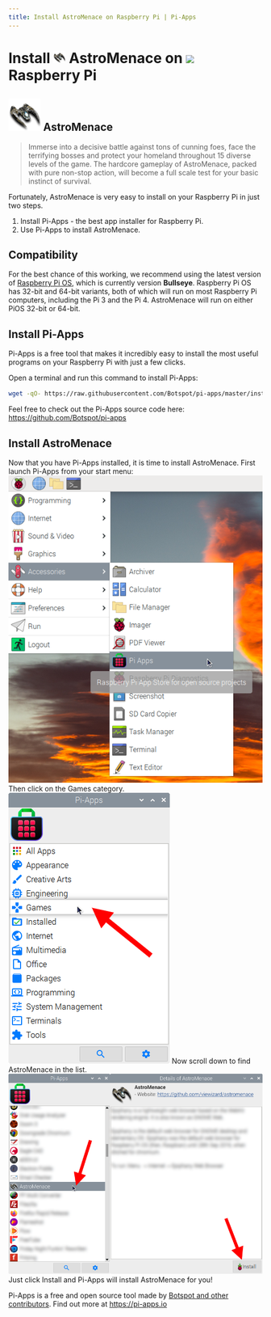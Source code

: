 ```yaml
---
title: Install AstroMenace on Raspberry Pi | Pi-Apps
---
```

<div class="simple-install-content content">

# Install <img src="/img/app-icons/AstroMenace/icon-64.png" height=24> AstroMenace on <img src=https://www.vectorlogo.zone/logos/raspberrypi/raspberrypi-icon.svg height=24> Raspberry Pi

## <img src="/img/app-icons/AstroMenace/icon-64.png"> AstroMenace
> Immerse into a decisive battle against tons of cunning foes, face the terrifying bosses and protect your homeland throughout 15 diverse levels of the game. The hardcore gameplay of AstroMenace, packed with pure non-stop action, will become a full scale test for your basic instinct of survival.

Fortunately, AstroMenace is very easy to install on your Raspberry Pi in just two steps.
1. Install Pi-Apps - the best app installer for Raspberry Pi.
2. Use Pi-Apps to install AstroMenace.
</div>
<div class="simple-install-content content">

## Compatibility
For the best chance of this working, we recommend using the latest version of [Raspberry Pi OS](https://www.raspberrypi.com/software/), which is currently version **Bullseye**.
Raspberry Pi OS has 32-bit and 64-bit variants, both of which will run on most Raspberry Pi computers, including the Pi 3 and the Pi 4.
AstroMenace will run on either PiOS 32-bit or 64-bit.
</div>
<div class="simple-install-content content">

## Install Pi-Apps

Pi-Apps is a free tool that makes it incredibly easy to install the most useful programs on your Raspberry Pi with just a few clicks.

Open a terminal and run this command to install Pi-Apps:
```bash
wget -qO- https://raw.githubusercontent.com/Botspot/pi-apps/master/install | bash
```
Feel free to check out the Pi-Apps source code here: https://github.com/Botspot/pi-apps
</div>
<div class="simple-install-content content">

## Install AstroMenace

Now that you have Pi-Apps installed, it is time to install AstroMenace.
First launch Pi-Apps from your start menu:
<img src="/img/start-menu.png">
Then click on the Games category.
<img src="/img/category-selections/Games.png">
Now scroll down to find AstroMenace in the list.
<img src="/img/app-icons/AstroMenace/app-selection.png">
Just click Install and Pi-Apps will install AstroMenace for you!
</div>
<div class="simple-install-content content">

Pi-Apps is a free and open source tool made by [Botspot and other contributors](/about/#contributors). Find out more at https://pi-apps.io
</div>
